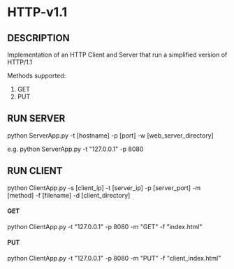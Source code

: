 # HTTP-v1.1


## DESCRIPTION
Implementation of an HTTP Client and Server that run a simplified version of HTTP/1.1

Methods supported:
  1. GET
  2. PUT


## RUN SERVER
python ServerApp.py -t [hostname] -p [port] -w [web_server_directory]

e.g. python ServerApp.py -t "127.0.0.1" -p 8080


## RUN CLIENT
python ClientApp.py -s [client_ip] -t [server_ip] -p [server_port] -m [method] -f [filename] -d [client_directory]

#### GET
python ClientApp.py -t "127.0.0.1" -p 8080 -m "GET" -f "index.html"

#### PUT
python ClientApp.py -t "127.0.0.1" -p 8080 -m "PUT" -f "client_index.html"


